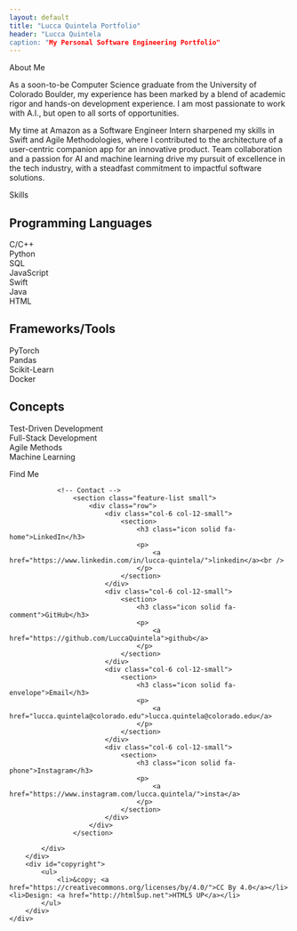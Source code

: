 ```yaml
---
layout: default
title: "Lucca Quintela Portfolio"
header: "Lucca Quintela
caption: "My Personal Software Engineering Portfolio"
---
```


<!-- About Me -->
<section id="intro" class="wrapper style1">
	<div class="title">About Me</div>
	<div class="container">
		<p class="style1">
			As a soon-to-be Computer Science graduate from the University of Colorado Boulder, 
			my experience has been marked by a blend of academic rigor and hands-on development experience. 
			I am most passionate to work with A.I., but open to all sorts of opportunities. 
		</p>
		<p class="style1">
			My time at Amazon as a Software Engineer Intern sharpened my skills in Swift and Agile Methodologies, 
			where I contributed to the architecture of a user-centric companion app for an innovative product. 
			Team collaboration and a passion for AI and machine learning drive my pursuit of excellence in the tech industry, 
			with a steadfast commitment to impactful software solutions.
		</p>
	</div>
</section>

<!-- Skills -->
<section id="skills" class="wrapper style2">
<div class="title">Skills</div>
<div class="container">
	<h1>Programming Languages</h1>
	<p class="style1">
		C/C++ <br>
		Python <br>
		SQL <br>
		JavaScript <br>
		Swift <br>
		Java <br>
		HTML <br>
	</p>
	<h1>Frameworks/Tools</h1>
	<p class="style1">
		PyTorch <br>
		Pandas <br>
		Scikit-Learn <br>
		Docker <br>
	</p>
	<h1>Concepts</h1>
	<p class="style1">
		Test-Driven Development <br>
		Full-Stack Development <br>
		Agile Methods <br>
		Machine Learning <br>
	</p>
</div>
</section>

<!-- Contact Me / Socials -->
<section id="footer" class="wrapper">
	<div class="title">Find Me</div>
	<div class="container">
		<div class="row">
			<div class="col-6 col-12-medium">

				<!-- Contact -->
					<section class="feature-list small">
						<div class="row">
							<div class="col-6 col-12-small">
								<section>
									<h3 class="icon solid fa-home">LinkedIn</h3>
									<p>
										<a href="https://www.linkedin.com/in/lucca-quintela/">linkedin</a><br />
									</p>
								</section>
							</div>
							<div class="col-6 col-12-small">
								<section>
									<h3 class="icon solid fa-comment">GitHub</h3>
									<p>
										<a href="https://github.com/LuccaQuintela">github</a>
									</p>
								</section>
							</div>
							<div class="col-6 col-12-small">
								<section>
									<h3 class="icon solid fa-envelope">Email</h3>
									<p>
										<a href="lucca.quintela@colorado.edu">lucca.quintela@colorado.edu</a>
									</p>
								</section>
							</div>
							<div class="col-6 col-12-small">
								<section>
									<h3 class="icon solid fa-phone">Instagram</h3>
									<p>
										<a href="https://www.instagram.com/lucca.quintela/">insta</a>
									</p>
								</section>
							</div>
						</div>
					</section>

			</div>
		</div>
		<div id="copyright">
			<ul>
				<li>&copy; <a href="https://creativecommons.org/licenses/by/4.0/">CC By 4.0</a></li><li>Design: <a href="http://html5up.net">HTML5 UP</a></li>
			</ul>
		</div>
	</div>
</section>